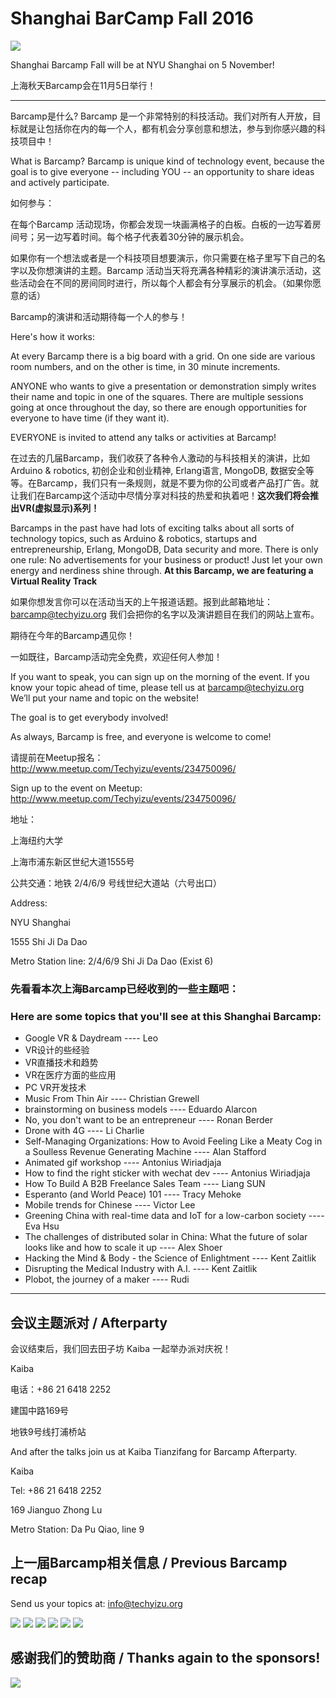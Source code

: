 # Shanghai BarCamp Fall 2016

<img class="hero_hidden" src="/events/images/IMG_3609-1-980x653.jpg" />

Shanghai Barcamp Fall will be at NYU Shanghai on 5 November!

上海秋天Barcamp会在11月5日举行！

--------------------------------

Barcamp是什么? Barcamp 是一个非常特别的科技活动。我们对所有人开放，目标就是让包括你在内的每一个人，都有机会分享创意和想法，参与到你感兴趣的科技项目中！

What is Barcamp? Barcamp is unique kind of technology event, because the goal is to give everyone -- including YOU -- an opportunity to share ideas and actively participate.  

如何参与：

在每个Barcamp 活动现场，你都会发现一块画满格子的白板。白板的一边写着房间号；另一边写着时间。每个格子代表着30分钟的展示机会。

如果你有一个想法或者是一个科技项目想要演示，你只需要在格子里写下自己的名字以及你想演讲的主题。Barcamp 活动当天将充满各种精彩的演讲演示活动，这些活动会在不同的房间同时进行，所以每个人都会有分享展示的机会。（如果你愿意的话）

Barcamp的演讲和活动期待每一个人的参与！

Here's how it works:  

At every Barcamp there is a big board with a grid. On one side are various room numbers, and on the other is time, in 30 minute increments.  

ANYONE who wants to give a presentation or demonstration simply writes their name and topic in one of the squares. There are multiple sessions going at once throughout the day, so there are enough opportunities for everyone to have time (if they want it).  

EVERYONE is invited to attend any talks or activities at Barcamp!  

在过去的几届Barcamp，我们收获了各种令人激动的与科技相关的演讲，比如 Arduino & robotics, 初创企业和创业精神, Erlang语言, MongoDB, 数据安全等等。在Barcamp，我们只有一条规则，就是不要为你的公司或者产品打广告。就让我们在Barcamp这个活动中尽情分享对科技的热爱和执着吧！**这次我们将会推出VR(虚拟显示)系列！**

Barcamps in the past have had lots of exciting talks about all sorts of technology topics, such as Arduino & robotics, startups and entrepreneurship, Erlang, MongoDB, Data security and more. There is only one rule: No advertisements for your business or product! Just let your own energy and nerdiness shine through. **At this Barcamp, we are featuring a Virtual Reality Track**

如果你想发言你可以在活动当天的上午报道话题。报到此邮箱地址：barcamp@techyizu.org 我们会把你的名字以及演讲题目在我们的网站上宣布。

期待在今年的Barcamp遇见你！

一如既往，Barcamp活动完全免费，欢迎任何人参加！

If you want to speak, you can sign up on the morning of the event.  If you know your topic ahead of time, please tell us at barcamp@techyizu.org We’ll put your name and topic on the website!

The goal is to get everybody involved!

As always, Barcamp is free, and everyone is welcome to come!

请提前在Meetup报名：http://www.meetup.com/Techyizu/events/234750096/

Sign up to the event on Meetup: http://www.meetup.com/Techyizu/events/234750096/

地址：

上海纽约大学 

上海市浦东新区世纪大道1555号

公共交通：地铁 2/4/6/9 号线世纪大道站（六号出口）

Address:

NYU Shanghai

1555 Shi Ji Da Dao

Metro Station line: 2/4/6/9 Shi Ji Da Dao (Exist 6)

### 先看看本次上海Barcamp已经收到的一些主题吧：
### Here are some topics that you'll see at this Shanghai Barcamp:

* Google VR & Daydream ---- Leo
* VR设计的些经验 
* VR直播技术和趋势 
* VR在医疗方面的些应用
* PC VR开发技术
* Music From Thin Air ---- Christian Grewell
* brainstorming on business models ---- Eduardo Alarcon 
* No, you don't want to be an entrepreneur ---- Ronan Berder
* Drone with 4G ---- Li Charlie
* Self-Managing Organizations: How to Avoid Feeling Like a Meaty Cog in a Soulless Revenue Generating Machine ---- Alan Stafford
* Animated gif workshop ---- Antonius Wiriadjaja
* How to find the right sticker with wechat dev ---- Antonius Wiriadjaja
* How To Build A B2B Freelance Sales Team ---- Liang SUN
* Esperanto (and World Peace) 101 ---- Tracy Mehoke
* Mobile trends for Chinese ---- Victor Lee
* Greening China with real-time data and IoT for a low-carbon society ---- Eva Hsu
* The challenges of distributed solar in China: What the future of solar looks like and how to scale it up ---- Alex Shoer
* Hacking the Mind & Body - the Science of Enlightment ---- Kent Zaitlik
* Disrupting the Medical Industry with A.I. ---- Kent Zaitlik
* Plobot, the journey of a maker ---- Rudi

--------------------------------


## 会议主题派对 / Afterparty

会议结束后，我们回去田子坊 Kaiba 一起举办派对庆祝！

Kaiba

电话：+86 21 6418 2252

建国中路169号

地铁9号线打浦桥站


And after the talks join us at Kaiba Tianzifang for Barcamp Afterparty.

Kaiba

Tel: +86 21 6418 2252

169 Jianguo Zhong Lu

Metro Station: Da Pu Qiao, line 9


## 上一届Barcamp相关信息 / Previous Barcamp recap

Send us your topics at: info@techyizu.org

![](/events/images/IMG_5535b-2-980x653.jpg)
![](/events/images/IMG_5520b-2-980x653.jpg)
![](/events/images/IMG_3619-2-980x653.jpg)
![](/events/images/IMG_3655-1-980x653.jpg)
![](/events/images/IMG_3641-980x653.jpg)
![](/events/images/IMG_3616-980x653.jpg)


## 感谢我们的赞助商 / Thanks again to the sponsors!
![](/events/images/barcamp_2016_fall_sponsor_logos.png)
